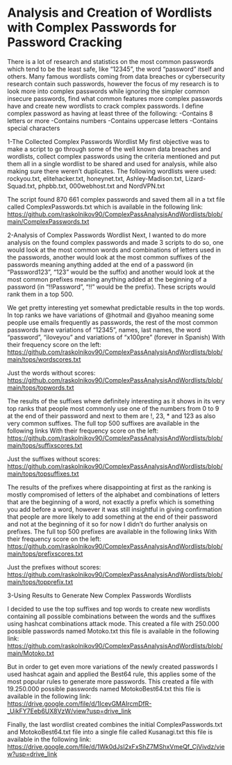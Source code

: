 # Analysis and Creation of Wordlists with Complex Passwords for Password Cracking
There is a lot of research and statistics on the most common passwords which tend to be the least safe, like “12345”, the word “password” itself and others. Many famous wordlists coming from data breaches or cybersecurity research contain such passwords, however the focus of my research is to look more into complex passwords while ignoring the simpler common insecure passwords, find what common features more complex passwords have and create new wordlists to crack complex passwords.
I define complex password as having at least three of the following:
-Contains 8 letters or more
-Contains numbers
-Contains uppercase letters
-Contains special characters

1-The Collected Complex Passwords Wordlist
My first objective was to make a script to go through some of the well known data breaches and wordlists, collect complex passwords using the criteria mentioned and put them all in a single wordlist to be shared and used for analysis, while also making sure there weren’t duplicates. The following wordlists were used: rockyou.txt, elitehacker.txt, honeynet.txt, Ashley-Madison.txt, Lizard-Squad.txt, phpbb.txt, 000webhost.txt and NordVPN.txt

The script found 870 661 complex passwords and saved them all in a txt file called ComplexPasswords.txt which is available in the following link:
https://github.com/raskolnikov90/ComplexPassAnalysisAndWordlists/blob/main/ComplexPasswords.txt

2-Analysis of Complex Passwords Wordlist
Next, I wanted to do more analysis on the found complex passwords and made 3 scripts to do so, one would look at the most common words and combinations of letters used in the passwords, another would look at the most common suffixes of the passwords meaning anything added at the end of a password (in “Password123”, “123” would be the suffix) and another would look at the most common prefixes meaning anything added at the beginning of a password (in “!!Password”, “!!” would be the prefix). These scripts would rank them in a top 500.

We get pretty interesting yet somewhat predictable results in the top words. In top ranks we have variations of @hotmail and @yahoo meaning some people use emails frequently as passwords, the rest of the most common passwords have variations of “12345”, names, last names, the word “password”, “iloveyou” and variations of “x100pre” (forever in Spanish)
With their frequency score on the left:
https://github.com/raskolnikov90/ComplexPassAnalysisAndWordlists/blob/main/tops/wordscores.txt

Just the words without scores:
https://github.com/raskolnikov90/ComplexPassAnalysisAndWordlists/blob/main/tops/topwords.txt

The results of the suffixes where definitely interesting as it shows in its very top ranks that people most commonly use one of the numbers from 0 to 9 at the end of their password and next to them are !, 23, * and 123 as also very common suffixes. The full top 500 suffixes are available in the following links
With their frequency score on the left:
https://github.com/raskolnikov90/ComplexPassAnalysisAndWordlists/blob/main/tops/suffixscores.txt

Just the suffixes without scores:
https://github.com/raskolnikov90/ComplexPassAnalysisAndWordlists/blob/main/tops/topsuffixes.txt

The results of the prefixes where disappointing at first as the ranking is mostly compromised of letters of the alphabet and combinations of letters that are the beginning of a word, not exactly a prefix which is something you add before a word, however it was still insightful in giving confirmation that people are more likely to add something at the end of their password and not at the beginning of it so for now I didn’t do further analysis on prefixes. The full top 500 prefixes are available in the following links
With their frequency score on the left:
https://github.com/raskolnikov90/ComplexPassAnalysisAndWordlists/blob/main/tops/prefixscores.txt

Just the prefixes without scores:
https://github.com/raskolnikov90/ComplexPassAnalysisAndWordlists/blob/main/tops/topprefix.txt

3-Using Results to Generate New Complex Passwords Wordlists

I decided to use the top suffixes and top words to create new wordlists containing all possible combinations between the words and the suffixes using hashcat combinations attack mode. This created a file with 250.000 possible passwords named Motoko.txt this file is available in the following link:
https://github.com/raskolnikov90/ComplexPassAnalysisAndWordlists/blob/main/Motoko.txt

But in order to get even more variations of the newly created passwords I used hashcat again and applied the Best64 rule, this applies some of the most popular rules to generate more passwords. This created a file with 19.250.000 possible passwords named MotokoBest64.txt this file is available in the following link:
https://drive.google.com/file/d/1IcevGMAIrcmDfR-_UikFY7Eeb6UX8VzW/view?usp=drive_link

Finally, the last wordlist created combines the initial ComplexPasswords.txt and MotokoBest64.txt file into a single file called Kusanagi.txt this file is available in the following link:
https://drive.google.com/file/d/1Wk0dJsI2xFxShZ7MShxVmeQf_CjVivdz/view?usp=drive_link
 
